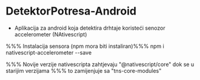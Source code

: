 # DetektorPotresa-Android
- Aplikacija za android koja detektira drhtaje koristeći senozor accelerometer (NAtivescript)

%%% Instalacija sensora (npm mora biti instaliran)%%%
npm i nativescript-accelerometer --save

%%% Novije verzije nativescripta zahtjevaju "@nativescript/core" dok se u starijim verzijama
%%% to zamijenjuje sa "tns-core-modules"

